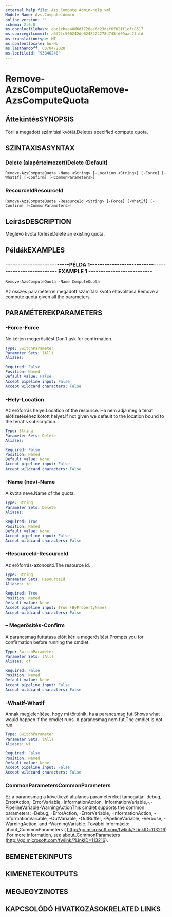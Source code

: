 ```yaml
---
external help file: Azs.Compute.Admin-help.xml
Module Name: Azs.Compute.Admin
online version: ''
schema: 2.0.0
ms.openlocfilehash: ebc1ebae40d6d1726ee6c23def6f82ff1efc8517
ms.sourcegitcommit: a6f2fc500242de6248224278d743fd09aac2fafd
ms.translationtype: MT
ms.contentlocale: hu-HU
ms.lasthandoff: 03/04/2020
ms.locfileid: "93840240"
---
```

# <span data-ttu-id="221e7-101">Remove-AzsComputeQuota</span><span class="sxs-lookup"><span data-stu-id="221e7-101">Remove-AzsComputeQuota</span></span>

## <span data-ttu-id="221e7-102">Áttekintés</span><span class="sxs-lookup"><span data-stu-id="221e7-102">SYNOPSIS</span></span>
<span data-ttu-id="221e7-103">Törli a megadott számítási kvótát.</span><span class="sxs-lookup"><span data-stu-id="221e7-103">Deletes specified compute quota.</span></span>

## <span data-ttu-id="221e7-104">SZINTAXISA</span><span class="sxs-lookup"><span data-stu-id="221e7-104">SYNTAX</span></span>

### <span data-ttu-id="221e7-105">Delete (alapértelmezett)</span><span class="sxs-lookup"><span data-stu-id="221e7-105">Delete (Default)</span></span>
```
Remove-AzsComputeQuota -Name <String> [-Location <String>] [-Force] [-WhatIf] [-Confirm] [<CommonParameters>]
```

### <span data-ttu-id="221e7-106">ResourceId</span><span class="sxs-lookup"><span data-stu-id="221e7-106">ResourceId</span></span>
```
Remove-AzsComputeQuota -ResourceId <String> [-Force] [-WhatIf] [-Confirm] [<CommonParameters>]
```

## <span data-ttu-id="221e7-107">Leírás</span><span class="sxs-lookup"><span data-stu-id="221e7-107">DESCRIPTION</span></span>
<span data-ttu-id="221e7-108">Meglévő kvóta törlése</span><span class="sxs-lookup"><span data-stu-id="221e7-108">Delete an existing quota.</span></span>

## <span data-ttu-id="221e7-109">Példák</span><span class="sxs-lookup"><span data-stu-id="221e7-109">EXAMPLES</span></span>

### <span data-ttu-id="221e7-110">--------------------------PÉLDA 1--------------------------</span><span class="sxs-lookup"><span data-stu-id="221e7-110">-------------------------- EXAMPLE 1 --------------------------</span></span>
```
Remove-AzsComputeQuota -Name ComputeQuota
```

<span data-ttu-id="221e7-111">Az összes paraméterrel megadott számítási kvóta eltávolítása.</span><span class="sxs-lookup"><span data-stu-id="221e7-111">Remove a compute quota given all the parameters.</span></span>

## <span data-ttu-id="221e7-112">PARAMÉTEREK</span><span class="sxs-lookup"><span data-stu-id="221e7-112">PARAMETERS</span></span>

### <span data-ttu-id="221e7-113">-Force</span><span class="sxs-lookup"><span data-stu-id="221e7-113">-Force</span></span>
<span data-ttu-id="221e7-114">Ne kérjen megerősítést.</span><span class="sxs-lookup"><span data-stu-id="221e7-114">Don't ask for confirmation.</span></span>

```yaml
Type: SwitchParameter
Parameter Sets: (All)
Aliases: 

Required: False
Position: Named
Default value: False
Accept pipeline input: False
Accept wildcard characters: False
```

### <span data-ttu-id="221e7-115">-Hely</span><span class="sxs-lookup"><span data-stu-id="221e7-115">-Location</span></span>
<span data-ttu-id="221e7-116">Az erőforrás helye.</span><span class="sxs-lookup"><span data-stu-id="221e7-116">Location of the resource.</span></span> <span data-ttu-id="221e7-117">Ha nem adja meg a tenat előfizetéséhez kötött helyet.</span><span class="sxs-lookup"><span data-stu-id="221e7-117">If not given we default to the location bound to the tenat's subscription.</span></span>

```yaml
Type: String
Parameter Sets: Delete
Aliases: 

Required: False
Position: Named
Default value: None
Accept pipeline input: False
Accept wildcard characters: False
```

### <span data-ttu-id="221e7-118">-Name (név)</span><span class="sxs-lookup"><span data-stu-id="221e7-118">-Name</span></span>
<span data-ttu-id="221e7-119">A kvóta neve.</span><span class="sxs-lookup"><span data-stu-id="221e7-119">Name of the quota.</span></span>

```yaml
Type: String
Parameter Sets: Delete
Aliases: 

Required: True
Position: Named
Default value: None
Accept pipeline input: False
Accept wildcard characters: False
```

### <span data-ttu-id="221e7-120">-ResourceId</span><span class="sxs-lookup"><span data-stu-id="221e7-120">-ResourceId</span></span>
<span data-ttu-id="221e7-121">Az erőforrás-azonosító.</span><span class="sxs-lookup"><span data-stu-id="221e7-121">The resource id.</span></span>

```yaml
Type: String
Parameter Sets: ResourceId
Aliases: id

Required: True
Position: Named
Default value: None
Accept pipeline input: True (ByPropertyName)
Accept wildcard characters: False
```

### <span data-ttu-id="221e7-122">– Megerősítés</span><span class="sxs-lookup"><span data-stu-id="221e7-122">-Confirm</span></span>
<span data-ttu-id="221e7-123">A parancsmag futtatása előtt kéri a megerősítést.</span><span class="sxs-lookup"><span data-stu-id="221e7-123">Prompts you for confirmation before running the cmdlet.</span></span>

```yaml
Type: SwitchParameter
Parameter Sets: (All)
Aliases: cf

Required: False
Position: Named
Default value: None
Accept pipeline input: False
Accept wildcard characters: False
```

### <span data-ttu-id="221e7-124">-WhatIf</span><span class="sxs-lookup"><span data-stu-id="221e7-124">-WhatIf</span></span>
<span data-ttu-id="221e7-125">Annak megjelenítése, hogy mi történik, ha a parancsmag fut.</span><span class="sxs-lookup"><span data-stu-id="221e7-125">Shows what would happen if the cmdlet runs.</span></span>
<span data-ttu-id="221e7-126">A parancsmag nem fut.</span><span class="sxs-lookup"><span data-stu-id="221e7-126">The cmdlet is not run.</span></span>

```yaml
Type: SwitchParameter
Parameter Sets: (All)
Aliases: wi

Required: False
Position: Named
Default value: None
Accept pipeline input: False
Accept wildcard characters: False
```

### <span data-ttu-id="221e7-127">CommonParameters</span><span class="sxs-lookup"><span data-stu-id="221e7-127">CommonParameters</span></span>
<span data-ttu-id="221e7-128">Ez a parancsmag a következő általános paramétereket támogatja:-debug,-ErrorAction,-ErrorVariable,-InformationAction,-InformationVariable,-,-PipelineVariable-WarningAction</span><span class="sxs-lookup"><span data-stu-id="221e7-128">This cmdlet supports the common parameters: -Debug, -ErrorAction, -ErrorVariable, -InformationAction, -InformationVariable, -OutVariable, -OutBuffer, -PipelineVariable, -Verbose, -WarningAction, and -WarningVariable.</span></span> <span data-ttu-id="221e7-129">További információ: about_CommonParameters ( http://go.microsoft.com/fwlink/?LinkID=113216) .</span><span class="sxs-lookup"><span data-stu-id="221e7-129">For more information, see about_CommonParameters (http://go.microsoft.com/fwlink/?LinkID=113216).</span></span>

## <span data-ttu-id="221e7-130">BEMENETEK</span><span class="sxs-lookup"><span data-stu-id="221e7-130">INPUTS</span></span>

## <span data-ttu-id="221e7-131">KIMENETEK</span><span class="sxs-lookup"><span data-stu-id="221e7-131">OUTPUTS</span></span>

## <span data-ttu-id="221e7-132">MEGJEGYZI</span><span class="sxs-lookup"><span data-stu-id="221e7-132">NOTES</span></span>

## <span data-ttu-id="221e7-133">KAPCSOLÓDÓ HIVATKOZÁSOK</span><span class="sxs-lookup"><span data-stu-id="221e7-133">RELATED LINKS</span></span>

